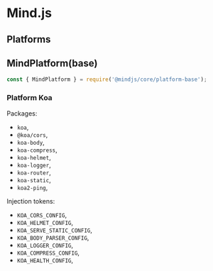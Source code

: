 # Mind.js 

## Platforms

## MindPlatform(base)

```javascript
const { MindPlatform } = require('@mindjs/core/platform-base');
```

### Platform Koa

Packages: 

* `koa`,
* `@koa/cors`,
* `koa-body`,
* `koa-compress`,
* `koa-helmet`,
* `koa-logger`,
* `koa-router`,
* `koa-static`,
* `koa2-ping`,

Injection tokens:
 
 * `KOA_CORS_CONFIG`,
 * `KOA_HELMET_CONFIG`,
 * `KOA_SERVE_STATIC_CONFIG`,
 * `KOA_BODY_PARSER_CONFIG`,
 * `KOA_LOGGER_CONFIG`,
 * `KOA_COMPRESS_CONFIG`,
 * `KOA_HEALTH_CONFIG`,

<!---
    TODO...
--->
